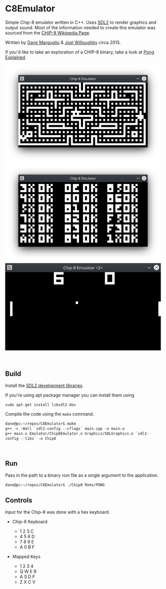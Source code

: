 # C8Emulator
Simple Chip-8 emulator written in C++. Uses [SDL2](https://www.libsdl.org/) to render graphics and output sound. Most of the information needed to create this emulator was sourced from the [CHIP-8 Wikipedia Page](https://en.wikipedia.org/wiki/CHIP-8).

Written by [Dane Marguglio](https://github.com/danemarguglio) & [Joel Willoughby](https://github.com/JoelWilloughby) circa 2015.

If you'd like to take an exploration of a CHIP-8 binary, take a look at [Pong Explained](Pong_Explained.md).



![Blinky](Images/blinky.png "Blinky")
![Opcode-Test](Images/opcode_test.png "Opcode-test")
![Pong](Images/pong.png "Pong")


<br/>

## Build
Install the [SDL2 development libraries](https://www.libsdl.org/download-2.0.php).

If you're using apt package manager you can install them using 
```console
sudo apt-get install libsdl2-dev
```

Compile the code using the `make` command.
```console
dane@pc:~/repos/C8Emulator$ make
g++ -c -Wall `sdl2-config --cflags` main.cpp -o main.o
g++ main.o Emulator/Chip8Emulator.o Graphics/SDLGraphics.o `sdl2-config --libs` -o Chip8
```
<br/>


## Run
Pass in the path to a binary rom file as a single argument to the application.
```console
dane@pc:~/repos/C8Emulator$ ./Chip8 Roms/PONG
```

## Controls
Input for the Chip-8 was done with a hex keyboard.
- Chip-8 Keyboard
  - 1 2 3 C
  - 4 5 6 D
  - 7 8 9 E
  - A 0 B F


- Mapped Keys
  - 1 2 3 4
  - Q W E R
  - A S D F
  - Z X C V
